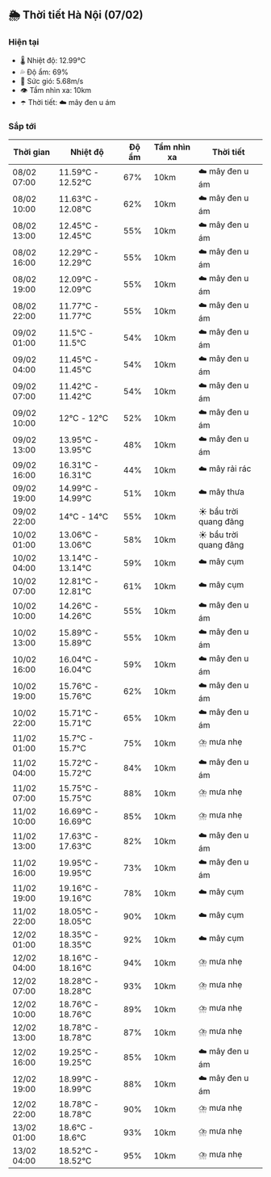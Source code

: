 ## 🌦️ Thời tiết Hà Nội (07/02)

### Hiện tại

- 🌡️ Nhiệt độ: 12.99℃
- 💦 Độ ẩm: 69%
- 💨 Sức gió: 5.68m/s
- 👁️ Tầm nhìn xa: 10km
- ☂️ Thời tiết: ☁️ mây đen u ám

### Sắp tới

| Thời gian | Nhiệt độ | Độ ẩm | Tầm nhìn xa | Thời tiết |
| --- | --- | --- | --- | --- |
| 08/02 07:00 | 11.59℃ - 12.52℃ | 67% | 10km | ☁️ mây đen u ám |
| 08/02 10:00 | 11.63℃ - 12.08℃ | 62% | 10km | ☁️ mây đen u ám |
| 08/02 13:00 | 12.45℃ - 12.45℃ | 55% | 10km | ☁️ mây đen u ám |
| 08/02 16:00 | 12.29℃ - 12.29℃ | 55% | 10km | ☁️ mây đen u ám |
| 08/02 19:00 | 12.09℃ - 12.09℃ | 55% | 10km | ☁️ mây đen u ám |
| 08/02 22:00 | 11.77℃ - 11.77℃ | 55% | 10km | ☁️ mây đen u ám |
| 09/02 01:00 | 11.5℃ - 11.5℃ | 54% | 10km | ☁️ mây đen u ám |
| 09/02 04:00 | 11.45℃ - 11.45℃ | 54% | 10km | ☁️ mây đen u ám |
| 09/02 07:00 | 11.42℃ - 11.42℃ | 54% | 10km | ☁️ mây đen u ám |
| 09/02 10:00 | 12℃ - 12℃ | 52% | 10km | ☁️ mây đen u ám |
| 09/02 13:00 | 13.95℃ - 13.95℃ | 48% | 10km | ☁️ mây đen u ám |
| 09/02 16:00 | 16.31℃ - 16.31℃ | 44% | 10km | ☁️ mây rải rác |
| 09/02 19:00 | 14.99℃ - 14.99℃ | 51% | 10km | ☁️ mây thưa |
| 09/02 22:00 | 14℃ - 14℃ | 55% | 10km | ☀️ bầu trời quang đãng |
| 10/02 01:00 | 13.06℃ - 13.06℃ | 58% | 10km | ☀️ bầu trời quang đãng |
| 10/02 04:00 | 13.14℃ - 13.14℃ | 59% | 10km | ☁️ mây cụm |
| 10/02 07:00 | 12.81℃ - 12.81℃ | 61% | 10km | ☁️ mây cụm |
| 10/02 10:00 | 14.26℃ - 14.26℃ | 55% | 10km | ☁️ mây đen u ám |
| 10/02 13:00 | 15.89℃ - 15.89℃ | 55% | 10km | ☁️ mây đen u ám |
| 10/02 16:00 | 16.04℃ - 16.04℃ | 59% | 10km | ☁️ mây đen u ám |
| 10/02 19:00 | 15.76℃ - 15.76℃ | 62% | 10km | ☁️ mây đen u ám |
| 10/02 22:00 | 15.71℃ - 15.71℃ | 65% | 10km | ☁️ mây đen u ám |
| 11/02 01:00 | 15.7℃ - 15.7℃ | 75% | 10km | ⛈️ mưa nhẹ |
| 11/02 04:00 | 15.72℃ - 15.72℃ | 84% | 10km | ☁️ mây đen u ám |
| 11/02 07:00 | 15.75℃ - 15.75℃ | 88% | 10km | ⛈️ mưa nhẹ |
| 11/02 10:00 | 16.69℃ - 16.69℃ | 85% | 10km | ⛈️ mưa nhẹ |
| 11/02 13:00 | 17.63℃ - 17.63℃ | 82% | 10km | ☁️ mây đen u ám |
| 11/02 16:00 | 19.95℃ - 19.95℃ | 73% | 10km | ☁️ mây đen u ám |
| 11/02 19:00 | 19.16℃ - 19.16℃ | 78% | 10km | ☁️ mây cụm |
| 11/02 22:00 | 18.05℃ - 18.05℃ | 90% | 10km | ☁️ mây cụm |
| 12/02 01:00 | 18.35℃ - 18.35℃ | 92% | 10km | ☁️ mây cụm |
| 12/02 04:00 | 18.16℃ - 18.16℃ | 94% | 10km | ⛈️ mưa nhẹ |
| 12/02 07:00 | 18.28℃ - 18.28℃ | 93% | 10km | ⛈️ mưa nhẹ |
| 12/02 10:00 | 18.76℃ - 18.76℃ | 89% | 10km | ⛈️ mưa nhẹ |
| 12/02 13:00 | 18.78℃ - 18.78℃ | 87% | 10km | ⛈️ mưa nhẹ |
| 12/02 16:00 | 19.25℃ - 19.25℃ | 85% | 10km | ☁️ mây đen u ám |
| 12/02 19:00 | 18.99℃ - 18.99℃ | 88% | 10km | ☁️ mây đen u ám |
| 12/02 22:00 | 18.78℃ - 18.78℃ | 90% | 10km | ⛈️ mưa nhẹ |
| 13/02 01:00 | 18.6℃ - 18.6℃ | 93% | 10km | ⛈️ mưa nhẹ |
| 13/02 04:00 | 18.52℃ - 18.52℃ | 95% | 10km | ⛈️ mưa nhẹ |
